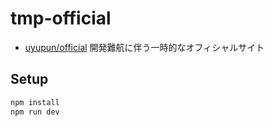 # tmp-official

- [uyupun/official](https://github.com/uyupun/official) 開発難航に伴う一時的なオフィシャルサイト

## Setup

```bash
npm install
npm run dev
```
